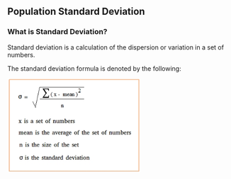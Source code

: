 ## Population Standard Deviation

### What is Standard Deviation?

Standard deviation is a calculation of the dispersion or variation in a set of numbers. 

The standard deviation formula is denoted by the following:

<img width="300" alt="formula" src="https://github.com/hpaghdal/StatsCalculator/blob/master/Definitions/SD.jpg" style="max-width:100%;">


